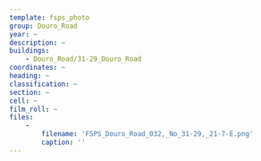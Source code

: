 ```yaml
---
template: fsps_photo
group: Douro_Road
year: ~
description: ~
buildings:
    - Douro_Road/31-29_Douro_Road
coordinates: ~
heading: ~
classification: ~
section: ~
cell: ~
film_roll: ~
files:
    -
        filename: 'FSPS_Douro_Road_032,_No_31-29,_21-7-E.png'
        caption: ''
---
```

